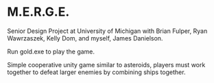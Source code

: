 M.E.R.G.E.
===========
Senior Design Project at University of Michigan with Brian Fulper, Ryan Wawrzaszek, Kelly Dom, and myself, James Danielson.

Run gold.exe to play the game.

Simple cooperative unity game similar to asteroids, players must work together to defeat larger enemies by combining ships together. 
